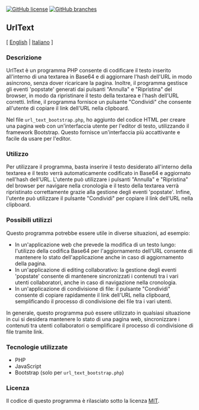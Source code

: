 [![GitHub license](https://img.shields.io/github/license/Naereen/StrapDown.js.svg)](https://github.com/levysoft/UrlText/blob/main/LICENSE)
[![GitHub branches](https://badgen.net/github/branches/levysoft/UrlText)](https://github.com/levysoft/UrlText/)

## UrlText

[ [English](README.md) | [Italiano](README.it.md) ]

### Descrizione
UrlText è un programma PHP consente di codificare il testo inserito all'interno di una textarea in Base64 e di aggiornare l'hash dell'URL in modo asincrono, senza dover ricaricare la pagina. Inoltre, il programma gestisce gli eventi 'popstate' generati dai pulsanti "Annulla" e "Ripristina" del browser, in modo da ripristinare il testo della textarea e l'hash dell'URL corretti. Infine, il programma fornisce un pulsante "Condividi" che consente all'utente di copiare il link dell'URL nella clipboard.

Nel file `url_text_bootstrap.php`, ho aggiunto del codice HTML per creare una pagina web con un'interfaccia utente per l'editor di testo, utilizzando il framework Bootstrap. Questo fornisce un'interfaccia più accattivante e facile da usare per l'editor.

### Utilizzo
Per utilizzare il programma, basta inserire il testo desiderato all'interno della textarea e il testo verrà automaticamente codificato in Base64 e aggiornato nell'hash dell'URL. L'utente può utilizzare i pulsanti "Annulla" e "Ripristina" del browser per navigare nella cronologia e il testo della textarea verrà ripristinato correttamente grazie alla gestione degli eventi 'popstate'. Infine, l'utente può utilizzare il pulsante "Condividi" per copiare il link dell'URL nella clipboard.

### Possibili utilizzi
Questo programma potrebbe essere utile in diverse situazioni, ad esempio:
- In un'applicazione web che prevede la modifica di un testo lungo: l'utilizzo della codifica Base64 per l'aggiornamento dell'URL consente di mantenere lo stato dell'applicazione anche in caso di aggiornamento della pagina.
- In un'applicazione di editing collaborativo: la gestione degli eventi 'popstate' consente di mantenere sincronizzati i contenuti tra i vari utenti collaboratori, anche in caso di navigazione nella cronologia.
- In un'applicazione di condivisione di file: il pulsante "Condividi" consente di copiare rapidamente il link dell'URL nella clipboard, semplificando il processo di condivisione dei file tra i vari utenti. 

In generale, questo programma può essere utilizzato in qualsiasi situazione in cui si desidera mantenere lo stato di una pagina web, sincronizzare i contenuti tra utenti collaboratori o semplificare il processo di condivisione di file tramite link.

### Tecnologie utilizzate
- PHP
- JavaScript
- Bootstrap (solo per  `url_text_bootstrap.php`)

### Licenza
Il codice di questo programma è rilasciato sotto la licenza [MIT](https://opensource.org/licenses/MIT).
